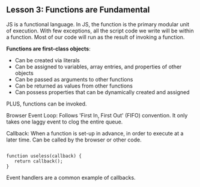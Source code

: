 ## Lesson 3: Functions are Fundamental 

JS is a functional language. In JS, the function is the primary modular unit of execution. With few exceptions, all the script code we write will be within a function. Most of our code will run as the result of invoking a function.

**Functions are first-class objects**: 
* Can be created via literals 
* Can be assigned to variables, array entries, and properties of other objects
* Can be passed as arguments to other functions
* Can be returned as values from other functions
* Can possess properties that can be dynamically created and assigned

PLUS, functions can be invoked. 

Browser Event Loop: Follows 'First In, First Out' (FIFO) convention. It only takes one laggy event to clog the entire queue. 

Callback: When a function is set-up in advance, in order to execute at a later time. Can be called by the browser or other code. 

<pre><code>
function useless(callback) {
   return callback();
}
</code></pre>

Event handlers are a common example of callbacks. 



